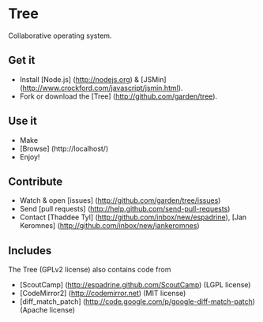 # Tree
Collaborative operating system.

## Get it
- Install [Node.js] (http://nodejs.org) & [JSMin] (http://www.crockford.com/javascript/jsmin.html).
- Fork or download the [Tree] (http://github.com/garden/tree).

## Use it
- Make
- [Browse] (http://localhost/)
- Enjoy!

## Contribute
- Watch & open [issues] (http://github.com/garden/tree/issues)
- Send [pull requests] (http://help.github.com/send-pull-requests)
- Contact [Thaddee Tyl] (http://github.com/inbox/new/espadrine), [Jan Keromnes] (http://github.com/inbox/new/jankeromnes)

## Includes
The Tree (GPLv2 license) also contains code from

- [ScoutCamp] (http://espadrine.github.com/ScoutCamp) (LGPL license)
- [CodeMirror2] (http://codemirror.net) (MIT license)
- [diff_match_patch] (http://code.google.com/p/google-diff-match-patch) (Apache license)

